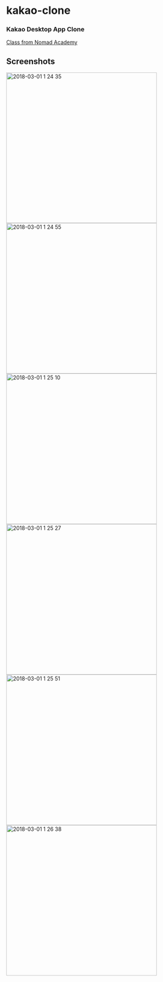# kakao-clone

### Kakao Desktop App Clone

[Class from Nomad Academy](https://academy.nomadcoders.co/)



## Screenshots

<img width="400" alt="2018-03-01 1 24 35" src="https://user-images.githubusercontent.com/4162725/36799257-126e601e-1cf0-11e8-80b5-6933c7acc33f.png"><img width="400" alt="2018-03-01 1 24 55" src="https://user-images.githubusercontent.com/4162725/36799258-12aa5466-1cf0-11e8-9c66-50cd67bf6d97.png">
<img width="400" alt="2018-03-01 1 25 10" src="https://user-images.githubusercontent.com/4162725/36799259-12d694c2-1cf0-11e8-8972-9fdbdffb9494.png">
<img width="400" alt="2018-03-01 1 25 27" src="https://user-images.githubusercontent.com/4162725/36799261-1327a524-1cf0-11e8-8f28-d61550975a80.png">
<img width="400" alt="2018-03-01 1 25 51" src="https://user-images.githubusercontent.com/4162725/36799262-13533c98-1cf0-11e8-8989-769c0683a212.png">
<img width="400" alt="2018-03-01 1 26 38" src="https://user-images.githubusercontent.com/4162725/36799263-13a81f6a-1cf0-11e8-827a-0cc929a325bb.png">
